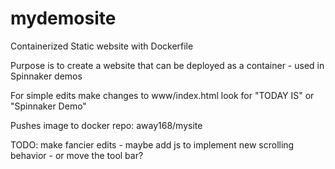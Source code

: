 # mydemosite
Containerized Static website with Dockerfile

Purpose is to create a website that can be deployed as a container - used in Spinnaker demos

For simple edits make changes to www/index.html 
look for "TODAY IS" or "Spinnaker Demo"

Pushes image to docker repo: away168/mysite

TODO: make fancier edits - maybe add js to implement new scrolling behavior - or move the tool bar? 
